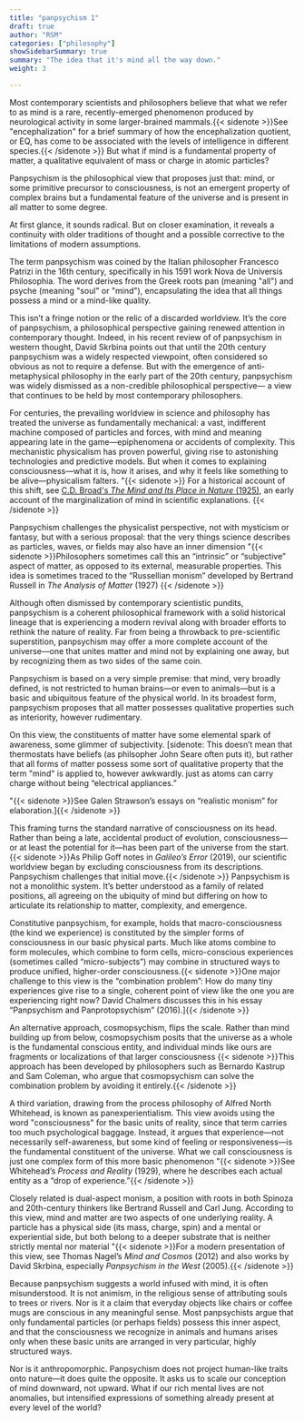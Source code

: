 ```yaml
---
title: "panpsychism 1"
draft: true
author: "RSM"
categories: ["philosophy"]
showSidebarSummary: true
summary: "The idea that it's mind all the way down."
weight: 3

---
```




 Most contemporary scientists and philosophers believe that what we refer to as mind is a rare, recently-emerged phenomenon produced by neurological activity in some larger-brained mammals.{{< sidenote >}}See "encephalization" for a brief summary of how the encephalization quotient, or EQ, has come to be associated with the levels of intelligence in different species.{{< /sidenote >}}  But what if mind is a fundamental property of matter, a qualitative equivalent of mass or charge in atomic particles? 
 
 Panpsychism is the philosophical view that proposes just that: mind, or some primitive precursor to consciousness, is not an emergent property of complex brains but a fundamental feature of the universe and is present in all matter to some degree. 
 
 At first glance, it sounds radical. But on closer examination, it reveals a continuity with older traditions of thought and a possible corrective to the limitations of modern assumptions.
 

The term panpsychism was coined by the Italian philosopher Francesco Patrizi in the 16th century, specifically in his 1591 work Nova de Universis Philosophia. The word derives from the Greek roots pan (meaning "all") and psyche (meaning "soul" or "mind"), encapsulating the idea that all things possess a mind or a mind-like quality. 

This isn’t a fringe notion or the relic of a discarded worldview. It’s the core of panpsychism, a philosophical perspective gaining renewed attention in contemporary thought. Indeed, in his recent review of of panpsychism in western thought, David Skrbina points out that until the 20th century panpsychism was a widely respected viewpoint, often considered so obvious as  not to require a defense.  But with the emergence of anti-metaphysical philosophy in the early part of the 20th century, panpsychism was widely dismissed as a non-credible philosophical perspective— a view that continues to be held by most contemporary philosophers.



For centuries, the prevailing worldview in science and philosophy has treated the universe as fundamentally mechanical: a vast, indifferent machine composed of particles and forces, with mind and meaning appearing late in the game—epiphenomena or accidents of complexity. This mechanistic physicalism has proven powerful, giving rise to astonishing technologies and predictive models. But when it comes to explaining consciousness—what it is, how it arises, and why it feels like something to be alive—physicalism falters.
"{{< sidenote >}}
For a historical account of this shift, see [C.D. Broad's *The Mind and Its Place in Nature* (1925)](https://www.stafforini.com/broad/Broad%20-%20The%20mind%20and%20its%20place%20in%20nature.pdf), an early account of the marginalization of mind in scientific explanations.
{{< /sidenote >}}

Panpsychism challenges the physicalist perspective, not with mysticism or fantasy, but with a serious proposal: that the very things science describes as particles, waves, or fields may also have an inner dimension 
"{{< sidenote >}}Philosophers sometimes call this an “intrinsic” or “subjective” aspect of matter, as opposed to its external, measurable properties. This idea is sometimes traced to the “Russellian monism” developed by Bertrand Russell in *The Analysis of Matter* (1927) {{< /sidenote >}}

Although often dismissed by contemporary scientistic pundits, panpsychism is a coherent philosophical framework with a solid historical lineage that is experiencing a modern revival along with broader efforts to rethink the nature of reality. Far from being a throwback to pre-scientific superstition, panpsychism may offer a more complete account of the universe—one that unites matter and mind not by explaining one away, but by recognizing them as two sides of the same coin.



Panpsychism is based on a very simple premise: that mind, very broadly defined, is not restricted to human brains—or even to animals—but is a basic and ubiquitous feature of the physical world. In its broadest form, panpsychism proposes that all matter possesses qualitative properties such as interiority, however rudimentary. 


On this view, the constituents of matter have some elemental spark of awareness, some glimmer of subjectivity. [sidenote: This doesn’t mean that thermostats have beliefs (as philsopher John Seare often puts it), but rather that all forms of matter possess some sort of qualitative property that the term "mind" is applied to, however awkwardly.  just as atoms can carry charge without being “electrical appliances.” 

"{{< sidenote >}}See Galen Strawson’s essays on “realistic monism” for elaboration.]{{< /sidenote >}}

This framing turns the standard narrative of consciousness on its head. Rather than being a late, accidental product of evolution, consciousness—or at least the potential for it—has been part of the universe from the start. {{< sidenote >}}As Philip Goff notes in *Galileo’s Error* (2019), our scientific worldview began by excluding consciousness from its descriptions. Panpsychism challenges that initial move.{{< /sidenote >}}
Panpsychism is not a monolithic system. It’s better understood as a family of related positions, all agreeing on the ubiquity of mind but differing on how to articulate its relationship to matter, complexity, and emergence.

Constitutive panpsychism, for example, holds that macro-consciousness (the kind we experience) is constituted by the simpler forms of consciousness in our basic physical parts. Much like atoms combine to form molecules, which combine to form cells, micro-conscious experiences (sometimes called “micro-subjects”) may combine in structured ways to produce unified, higher-order consciousness.{{< sidenote >}}One major challenge to this view is the “combination problem”: How do many tiny experiences give rise to a single, coherent point of view like the one you are experiencing right now? David Chalmers discusses this in his essay “Panpsychism and Panprotopsychism” (2016).]{{< /sidenote >}}
 

An alternative approach, cosmopsychism, flips the scale. Rather than mind building up from below, cosmopsychism posits that the universe as a whole is the fundamental conscious entity, and individual minds like ours are fragments or localizations of that larger consciousness
{{< sidenote >}}This approach has been developed by philosophers such as Bernardo Kastrup and Sam Coleman, who argue that cosmopsychism can solve the combination problem by avoiding it entirely.{{< /sidenote >}}

A third variation, drawing from the process philosophy of Alfred North Whitehead, is known as panexperientialism. This view avoids using the word "consciousness" for the basic units of reality, since that term carries too much psychological baggage. Instead, it argues that experience—not necessarily self-awareness, but some kind of feeling or responsiveness—is the fundamental constituent of the universe. What we call consciousness is just one complex form of this more basic phenomenon 
"{{< sidenote >}}See Whitehead’s *Process and Reality* (1929), where he describes each actual entity as a “drop of experience.”{{< /sidenote >}}

Closely related is dual-aspect monism, a position with roots in both Spinoza and 20th-century thinkers like Bertrand Russell and Carl Jung. According to this view, mind and matter are two aspects of one underlying reality. A particle has a physical side (its mass, charge, spin) and a mental or experiential side, but both belong to a deeper substrate that is neither strictly mental nor material 
"{{< sidenote >}}For a modern presentation of this view, see Thomas Nagel’s *Mind and Cosmos* (2012) and also works by David Skrbina, especially *Panpsychism in the West* (2005).{{< /sidenote >}}


Because panpsychism suggests a world infused with mind, it is often misunderstood. It is not animism, in the religious sense of attributing souls to trees or rivers. Nor is it a claim that everyday objects like chairs or coffee mugs are conscious in any meaningful sense. Most panpsychists argue that only fundamental particles (or perhaps fields) possess this inner aspect, and that the consciousness we recognize in animals and humans arises only when these basic units are arranged in very particular, highly structured ways.

Nor is it anthropomorphic. Panpsychism does not project human-like traits onto nature—it does quite the opposite. It asks us to scale our conception of mind downward, not upward. What if our rich mental lives are not anomalies, but intensified expressions of something already present at every level of the world?